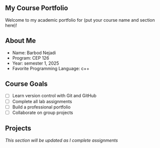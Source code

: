 ## My Course Portfolio
 
Welcome to my academic portfolio for (put your course name and section here)!
 
## About Me
- Name: Barbod Nejadi
- Program: CEP 126
- Year: semester 1, 2025
- Favorite Programming Language: c++
 
## Course Goals
- [ ] Learn version control with Git and GitHub
- [ ] Complete all lab assignments
- [ ] Build a professional portfolio
- [ ] Collaborate on group projects
 
## Projects
*This section will be updated as I complete assignments*
